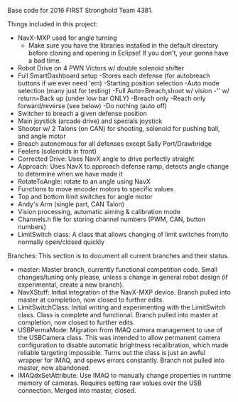 Base code for 2016 FIRST Stronghold Team 4381.

Things included in this project:
- NavX-MXP used for angle turning
	 - Make sure you have the libraries installed in the default directory before cloning and opening in Eclipse! If you don't, your gonna have a bad time.
- Robot Drive on 4 PWN Victors w/ double solenoid shifter
- Full SmartDashboard setup
	-Stores each defense (for autobreach buttons if we ever need 'em)
	-Starting position selection
	-Auto mode selection (many just for testing)
		-Full Auto=Breach,shoot w/ vision
		-'' w/ return=Back up (under low bar ONLY)
		-Breach only
		-Reach only forward/reverse (see below)
		-Do nothing (auto off)
- Switcher to breach a given defense position
- Main joystick (arcade drive) and specials joystick
- Shooter w/ 2 Talons (on CAN) for shooting, solenoid for pushing ball, and angle motor
- Breach autonomous for all defenses except Sally Port/Drawbridge
- Feelers (solenoids in front)
- Corrected Drive: Uses NavX angle to drive perfectly straight
- Approach: Uses NavX to approach defense ramp, detects angle change to determine when we have made it
- RotateToAngle: rotate to an angle using NavX
- Functions to move encoder motors to specific values
- Top and bottom limit switches for angle motor
- Andy's Arm (single part, CAN Talon)
- Vision processing, automatic aiming & calibration mode
- Channels.h file for storing channel numbers (PWM, CAN, button numbers)
- LimitSwitch class: A class that allows changing of limit switches from/to normally open/closed quickly

Branches:
This section is to document all current branches and their status.
- master: Master branch, currently functional competition code. Small changes/tuning only please, unless a change in general robot design (if experimental, create a new branch).
- NavXStuff: Initial integration of the NavX-MXP device. Branch pulled into master at completion, now closed to further edits.
- LimitSwitchClass: Initial writing and experimenting with the LimitSwitch class. Class is complete and functional. Branch pulled into master at completion, now closed to further edits.
- USBPermaMode: Migration from IMAQ camera management to use of the USBCamera class. This was intended to allow permanent camera configuration to disable automatic brightness recalibration, which made reliable targeting impossible. Turns out the class is just an awful wrapper for IMAQ, and spews errors constantly. Branch not pulled into master, now abandoned.
- IMAQdxSetAttribute: Use IMAQ to manually change properties in runtime memory of cameras. Requires setting raw values over the USB connection. Merged into master, closed.